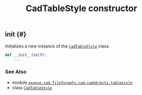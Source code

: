 ﻿---
title: CadTableStyle constructor
second_title: Aspose.CAD for Python via .NET API References
description: 
type: docs
weight: 10
url: /python-net/aspose.cad.fileformats.cad.cadobjects.tablestyle/cadtablestyle/__init__/
is_root: false
---

## __init__ {#}

Initializes a new instance of the [`CadTableStyle`](/cad/python-net/aspose.cad.fileformats.cad.cadobjects.tablestyle/cadtablestyle) class.



```python
def __init__(self):
    ...
```





### See Also
* module [`aspose.cad.fileformats.cad.cadobjects.tablestyle`](../../)
* class [`CadTableStyle`](/cad/python-net/aspose.cad.fileformats.cad.cadobjects.tablestyle/cadtablestyle)
